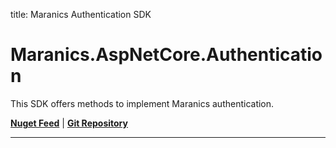 title: Maranics Authentication SDK

# Maranics.AspNetCore.Authentication

This SDK offers methods to implement Maranics authentication.

[**Nuget Feed**](https://www.nuget.org/packages/Maranics.AspNetCore.Authentication/) | [**Git Repository**](https://github.com/RemoteCloud/Maranics.AspNetCore.Authentication)

---
